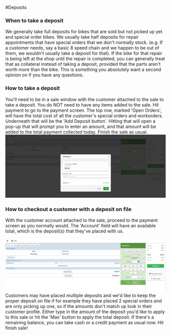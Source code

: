 #Deposits
### When to take a deposit
We generally take full deposits for bikes that are sold but not picked up yet and special order bikes. We usually take half deposits for repair appointments that have special orders that we don't normally stock. (e.g. If a customer needs, say a basic 8 speed chain and we happen to be out of them, we wouldn't usually take a deposit for that). If the bike for that repair is being left at the shop until the repair is completed, you can generally treat that as collateral instead of taking a deposit, provided that the parts aren't worth more than the bike. This is something you absolutely want a second opinion on if you have any questions.


### How to take a deposit
You'll need to be in a sale window with the customer attached to the sale to take a deposit. You do NOT need to have any items added to the sale. Hit payment to go to the payment screen. The top row, marked 'Open Orders', will have the total cost of all the customer's special orders and workorders. Underneath that will be the 'Add Deposit button'. Hitting that will open a pop-up that will prompt you to enter an amount, and that amount will be added to the total payment collected today. Finish the sale as usual.
![image](images\deposit2.png)

### How to checkout a customer with a deposit on file
With the customer account attached to the sale, proceed to the payment screen as you normally would. The 'Account' field will have an available total, which is the deposit(s) that they've placed with us. 

![image](images\deposit1.png)
Customers may have placed multiple deposits and we'd like to keep the proper deposit on file if for example they have placed 2 special orders and are only picking up one, so if the amounts don't match up look in their customer profile. Either type in the amount of the deposit you'd like to apply to this sale or hit the 'Max' button to apply the total deposit. If there's a remaining balance, you can take cash or a credit payment as usual now. Hit finish sale!